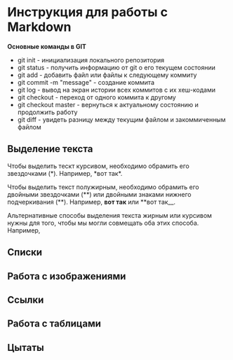 # Инструкция для работы с Markdown

**Основные команды в GIT**

- git init - инициализация локального репозитория
- git status - получить информацию от git о его текущем состоянии
- git add - добавить файл или файлы к следующему коммиту
- git commit -m "message" - создание коммита
- git log - вывод на экран истории всех коммитов с их хеш-кодами
- git checkout - переход от одного коммита к другому
- git checkout master - вернуться к актуальному состоянию и продолжить работу
- git diff - увидеть разницу между текущим файлом и закоммиченным файлом

## Выделение текста

Чтобы выделить тескт курсивом, необходимо обрамить его звездочками (*). Например, *вот так\*.

Чтобы выделить текст полужирным, необходимо обрамить его двойными звездочками (\*\*) или двойными знаками нижнего подчеркивания (**). Например, **вот так** или **вот так\_\_.

Альтернативные способы выделения текста жирным или курсивом нужны для того, чтобы мы могли совмещать оба этих способа. Например,

## Списки

## Работа с изображениями

## Ссылки

## Работа с таблицами

## Цытаты
